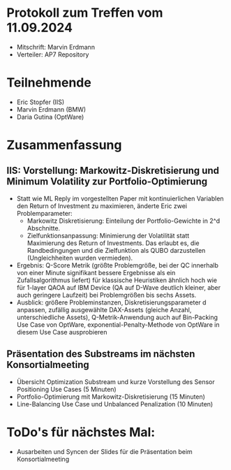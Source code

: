 # Protokoll zum Treffen vom 11.09.2024

* Mitschrift: Marvin Erdmann
* Verteiler: AP7 Repository

# Teilnehmende
- Eric Stopfer (IIS)
- Marvin Erdmann (BMW)
- Daria Gutina (OptWare)

# Zusammenfassung

## IIS: Vorstellung: Markowitz-Diskretisierung und Minimum Volatility zur Portfolio-Optimierung
- Statt wie ML Reply im vorgestellten Paper mit kontinuierlichen Variablen den Return of Investment zu maximieren, änderte Eric zwei Problemparameter:
    * Markowitz Diskretisierung: Einteilung der Portfolio-Gewichte in 2^d Abschnitte.
    * Zielfunktionsanpassung: Minimierung der Volatilität statt Maximierung des Return of Investments. Das erlaubt es, die Randbedingungen und die Zielfunktion als QUBO darzustellen (Ungleichheiten wurden vermieden).
- Ergebnis: Q-Score Metrik (größte Problemgröße, bei der QC innerhalb von einer Minute signifikant bessere Ergebnisse als ein Zufallsalgorithmus liefert) für klassische Heuristiken ähnlich hoch wie für 1-layer QAOA auf IBM Device (QA auf D-Wave deutlich kleiner, aber auch geringere Laufzeit) bei Problemgrößen bis sechs Assets.
- Ausblick: größere Probleminstanzen, Diskretisierungsparameter d anpassen, zufällig ausgewählte DAX-Assets (gleiche Anzahl, unterschiedliche Assets), Q-Metrik-Anwendung auch auf Bin-Packing Use Case von OptWare, exponential-Penalty-Methode von OptWare in diesem Use Case ausprobieren

## Präsentation des Substreams im nächsten Konsortialmeeting
- Übersicht Optimization Substream und kurze Vorstellung des Sensor Positioning Use Cases (5 Minuten)
- Portfolio-Optimierung mit Markowitz-Diskretisierung (15 Minuten)
- Line-Balancing Use Case und Unbalanced Penalization (10 Minuten)

# ToDo's für nächstes Mal:
- Ausarbeiten und Syncen der Slides für die Präsentation beim Konsortialmeeting